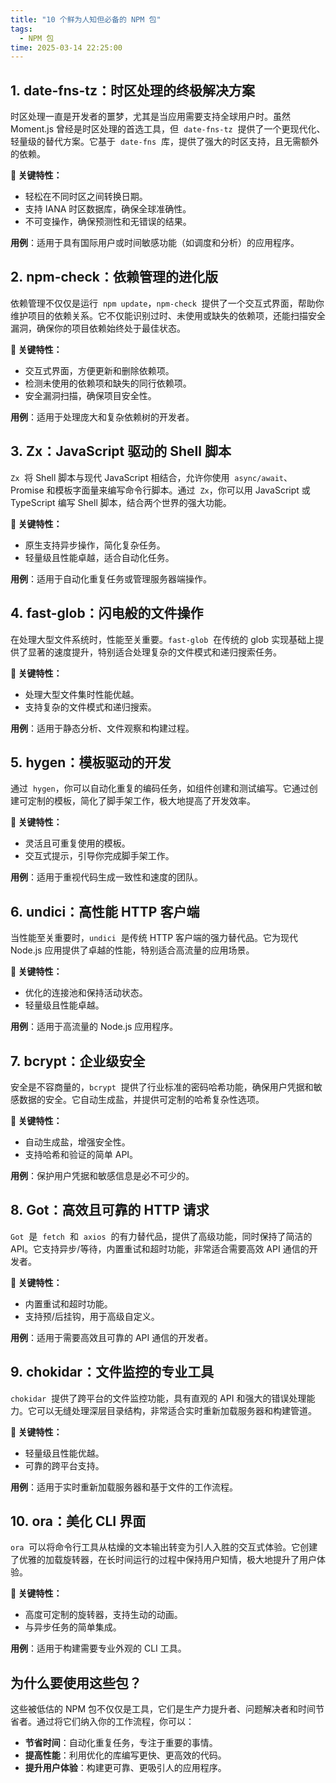 ```yaml
---
title: "10 个鲜为人知但必备的 NPM 包"
tags:
  - NPM 包
time: 2025-03-14 22:25:00
---
```


## 1. date-fns-tz：时区处理的终极解决方案

时区处理一直是开发者的噩梦，尤其是当应用需要支持全球用户时。虽然 Moment.js 曾经是时区处理的首选工具，但  `date-fns-tz`  提供了一个更现代化、轻量级的替代方案。它基于  `date-fns`  库，提供了强大的时区支持，且无需额外的依赖。

**🔹 关键特性：**

- 轻松在不同时区之间转换日期。
- 支持 IANA 时区数据库，确保全球准确性。
- 不可变操作，确保预测性和无错误的结果。

**用例**：适用于具有国际用户或时间敏感功能（如调度和分析）的应用程序。

## 2. npm-check：依赖管理的进化版

依赖管理不仅仅是运行  `npm update`，`npm-check`  提供了一个交互式界面，帮助你维护项目的依赖关系。它不仅能识别过时、未使用或缺失的依赖项，还能扫描安全漏洞，确保你的项目依赖始终处于最佳状态。

**🔹 关键特性：**

- 交互式界面，方便更新和删除依赖项。
- 检测未使用的依赖项和缺失的同行依赖项。
- 安全漏洞扫描，确保项目安全性。

**用例**：适用于处理庞大和复杂依赖树的开发者。

## 3. Zx：JavaScript 驱动的 Shell 脚本

`Zx`  将 Shell 脚本与现代 JavaScript 相结合，允许你使用  `async/await`、Promise 和模板字面量来编写命令行脚本。通过  `Zx`，你可以用 JavaScript 或 TypeScript 编写 Shell 脚本，结合两个世界的强大功能。

**🔹 关键特性：**

- 原生支持异步操作，简化复杂任务。
- 轻量级且性能卓越，适合自动化任务。

**用例**：适用于自动化重复任务或管理服务器端操作。

## 4. fast-glob：闪电般的文件操作

在处理大型文件系统时，性能至关重要。`fast-glob`  在传统的 glob 实现基础上提供了显著的速度提升，特别适合处理复杂的文件模式和递归搜索任务。

**🔹 关键特性：**

- 处理大型文件集时性能优越。
- 支持复杂的文件模式和递归搜索。

**用例**：适用于静态分析、文件观察和构建过程。

## 5. hygen：模板驱动的开发

通过  `hygen`，你可以自动化重复的编码任务，如组件创建和测试编写。它通过创建可定制的模板，简化了脚手架工作，极大地提高了开发效率。

**🔹 关键特性：**

- 灵活且可重复使用的模板。
- 交互式提示，引导你完成脚手架工作。

**用例**：适用于重视代码生成一致性和速度的团队。

## 6. undici：高性能 HTTP 客户端

当性能至关重要时，`undici`  是传统 HTTP 客户端的强力替代品。它为现代 Node.js 应用提供了卓越的性能，特别适合高流量的应用场景。

**🔹 关键特性：**

- 优化的连接池和保持活动状态。
- 轻量级且性能卓越。

**用例**：适用于高流量的 Node.js 应用程序。

## 7. bcrypt：企业级安全

安全是不容商量的，`bcrypt`  提供了行业标准的密码哈希功能，确保用户凭据和敏感数据的安全。它自动生成盐，并提供可定制的哈希复杂性选项。

**🔹 关键特性：**

- 自动生成盐，增强安全性。
- 支持哈希和验证的简单 API。

**用例**：保护用户凭据和敏感信息是必不可少的。

## 8. Got：高效且可靠的 HTTP 请求

`Got`  是  `fetch`  和  `axios`  的有力替代品，提供了高级功能，同时保持了简洁的 API。它支持异步/等待，内置重试和超时功能，非常适合需要高效 API 通信的开发者。

**🔹 关键特性：**

- 内置重试和超时功能。
- 支持预/后挂钩，用于高级自定义。

**用例**：适用于需要高效且可靠的 API 通信的开发者。

## 9. chokidar：文件监控的专业工具

`chokidar`  提供了跨平台的文件监控功能，具有直观的 API 和强大的错误处理能力。它可以无缝处理深层目录结构，非常适合实时重新加载服务器和构建管道。

**🔹 关键特性：**

- 轻量级且性能优越。
- 可靠的跨平台支持。

**用例**：适用于实时重新加载服务器和基于文件的工作流程。

## 10. ora：美化 CLI 界面

`ora`  可以将命令行工具从枯燥的文本输出转变为引人入胜的交互式体验。它创建了优雅的加载旋转器，在长时间运行的过程中保持用户知情，极大地提升了用户体验。

**🔹 关键特性：**

- 高度可定制的旋转器，支持生动的动画。
- 与异步任务的简单集成。

**用例**：适用于构建需要专业外观的 CLI 工具。

## 为什么要使用这些包？

这些被低估的 NPM 包不仅仅是工具，它们是生产力提升者、问题解决者和时间节省者。通过将它们纳入你的工作流程，你可以：

- **节省时间**：自动化重复任务，专注于重要的事情。
- **提高性能**：利用优化的库编写更快、更高效的代码。
- **提升用户体验**：构建更可靠、更吸引人的应用程序。
